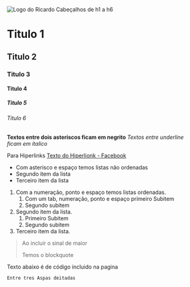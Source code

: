 ![Logo do Ricardo](https://lh3.googleusercontent.com/R-3fybb9EPqDBumrRLMemus7kLi02XF5kI3z__Y2g963gUjcW0sIVkxI1cQMSFt279dSOBOY4uuzN2lax5ewNF8uFc07Edqd_7_XlKdfy3hErS9LQ8BNZ-lxNwlORWWmrbRuDjBDsUHHhFAP9f4eXpxyEBSwBQ28ucroLdfhLyaGeJ3sEmzQr6_WbwXcJPZk7jCXmNp6M3-ARuFBiZqSFrixZvcFbNRoeVL3B6gA3MoApw5PszRDu_d-dx0mMWu-Qtpab2juX92T6ekhJzKgRI0iJnVpwl6saA9L5ndDvrFEo7CfPigcIkNaPqTOhT6ckbc_hKQ73t1j1RP2GG61q2qHGRzzKGqGI31a1Ycg6P9SKBEWMLMg0oCdxM1bOAn-a_hDh07FWD_MGV7Xdxhuf2AoghcnM9UEiAo9BwTLU1o3qnYlKyc7tHzSJ-1SrC_4owoikpQJ6x1qscXuY2TvxUdlyXN6PCSyykSenBycM5UnW-lQQvPaWPPCzo4lLgO8Zf1o6AFJ14CRN_Oxt64cM0ORdlDy7BthiX6gegC8fFS_IVsRVbqDzyzvQbsXQPYRK_BMb1Zfcrro32piJmlq54uYyLrM_zlmfqXW0FLt88Tfvleyp02EFYfc3zQaVwUIunwG5tNk-ltlz2gvJPmzijTXXzWRHrZSV6-VDAkb4ppqVQyZGmGXHXUv9EZUp_CHaluLdM6eP7sO6zG_29jNY3aII6ppPV-EBNPSx6IJqQ7j-zWtw57nAmgnUlvgRAszp1J0Ef-c9ok_LlNAQzY0UX_8puvxrlfiPQ=w847-h635-no?authuser=0)
Cabeçalhos de h1 a h6
# Titulo 1
## Titulo 2
### Titulo 3
#### Titulo 4
##### Titulo 5
###### Titulo 6
**Textos entre dois asteriscos ficam em negrito**
_Textos entre underline ficam em italico_

Para Hiperlinks
[Texto do Hiperlionk - Facebook](https://www.facebook.com/ricardo.valin/)

* Com asterisco e espaço temos listas não ordenadas
* Segundo item da lista
* Terceiro item da lista

1. Com a numeração, ponto e espaço temos listas ordenadas.
    1. Com um tab, numeração, ponto e espaço primeiro Subitem
    2. Segundo subitem
2. Segundo item da lista.
    1. Primeiro Subitem
    2. Segundo subitem
3. Terceiro item da lista.

>Ao incluir o sinal de maior
>
>Temos o blockquote

Texto abaixo é de código incluido na pagina
```
Entre tres Aspas deitadas
```
